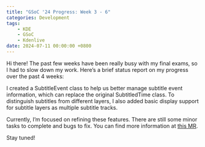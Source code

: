 ```yaml
---
title: "GSoC '24 Progress: Week 3 - 6"
categories: Development
tags:
    - KDE
    - GSoC
    - Kdenlive
date: 2024-07-11 00:00:00 +0800
---
```


Hi there! The past few weeks have been really busy with my final exams, so I had to slow down my work. Here’s a brief status report on my progress over the past 4 weeks:

I created a SubtitleEvent class to help us better manage subtitle event information, which can replace the original SubtitledTime class. To distinguish subtitles from different layers, I also added basic display support for subtitle layers as multiple subtitle tracks.

Currently, I’m focused on refining these features. There are still some minor tasks to complete and bugs to fix. You can find more information at [this MR](https://invent.kde.org/multimedia/kdenlive/-/merge_requests/522).

Stay tuned!